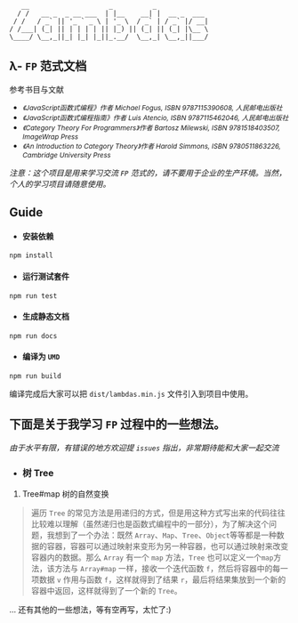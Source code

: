 ```
   __                    _          _             
  / /   __ _  _ __ ___  | |__    __| |  __ _  ___ 
 / /   / _` || '_ ` _ \ | '_ \  / _` | / _` |/ __|
/ /___| (_| || | | | | || |_) || (_| || (_| |\__ \
\____/ \__,_||_| |_| |_||_.__/  \__,_| \__,_||___/
```

## λ- `FP` 范式文档

参考书目与文献

- *<a style='font-size:12px'>《JavaScript函数式编程》作者 Michael Fogus, ISBN 9787115390608, 人民邮电出版社</a>*
- *<a style='font-size:12px'>《JavaScript函数式编程指南》作者 Luis Atencio, ISBN 9787115462046, 人民邮电出版社</a>*
- *<a style='font-size:12px'>《Category Theory For Programmers》作者 Bartosz Milewski, ISBN 9781518403507, ImageWrap Press</a>*
- *<a style='font-size:12px'>《An Introduction to Category Theory》作者 Harold Simmons, ISBN 9780511863226, Cambridge University Press</a>*

*注意：这个项目是用来学习交流 `FP` 范式的，请不要用于企业的生产环境。当然，个人的学习项目请随意使用。*

## Guide

- #### 安装依赖

```shell
npm install
```

- #### 运行测试套件

```shell
npm run test
```

- #### 生成静态文档

```
npm run docs
```

- #### 编译为 `UMD`

```
npm run build
```

编译完成后大家可以把 `dist/lambdas.min.js` 文件引入到项目中使用。

## 下面是关于我学习 `FP` 过程中的一些想法。

*由于水平有限，有错误的地方欢迎提 `issues` 指出，非常期待能和大家一起交流*

- ### 树 Tree

1. Tree#map 树的自然变换

> 遍历 `Tree` 的常见方法是用递归的方式，但是用这种方式写出来的代码往往比较难以理解（虽然递归也是函数式编程中的一部分），为了解决这个问题，我想到了一个办法：既然 `Array`、`Map`、`Tree`、`Object`等等都是一种数据的容器，容器可以通过映射来变形为另一种容器，也可以通过映射来改变容器内的数据。那么 `Array` 有一个 `map` 方法，`Tree` 也可以定义一个`map`方法，该方法与 `Array#map` 一样，接收一个迭代函数 `f`，然后将容器中的每一项数据 `v` 作用与函数 `f`，这样就得到了结果 `r`，最后将结果集放到一个新的容器中返回，这样就得到了一个新的 `Tree`。

... 还有其他的一些想法，等有空再写，太忙了:)